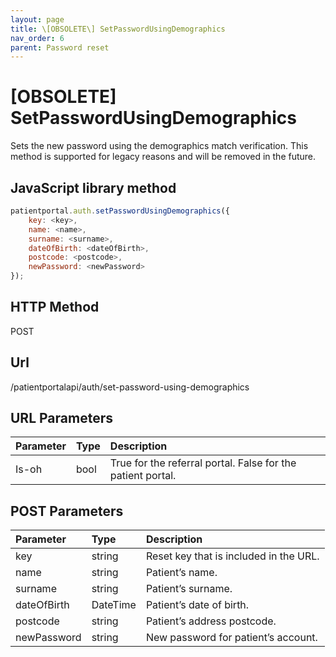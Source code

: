 ```yaml
---
layout: page
title: \[OBSOLETE\] SetPasswordUsingDemographics
nav_order: 6
parent: Password reset
---
```


# \[OBSOLETE\] SetPasswordUsingDemographics

Sets the new password using the demographics match verification. This method is supported for legacy reasons and will be removed in the future.

## JavaScript library method

```javascript
patientportal.auth.setPasswordUsingDemographics({
    key: <key>,
    name: <name>,
    surname: <surname>,
    dateOfBirth: <dateOfBirth>,
    postcode: <postcode>,
    newPassword: <newPassword>
});
```

## HTTP Method

POST

## ****Url****

/patientportalapi/auth/set-password-using-demographics

## URL Parameters

| Parameter | Type   | Description                                                 |
|:----------|:-------|:------------------------------------------------------------|
| Is-oh | bool | True for the referral portal. False for the patient portal. |

## POST Parameters

| Parameter | Type   | Description                                                 |
|:----------|:-------|:------------------------------------------------------------|
| key | string | Reset key that is included in the URL. |
| name | string | Patient’s name. |
| surname | string | Patient’s surname. |
| dateOfBirth | DateTime | Patient’s date of birth. |
| postcode | string | Patient’s address postcode. |
| newPassword | string | New password for patient’s account. |
